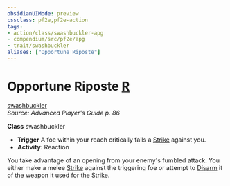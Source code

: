 ```yaml
---
obsidianUIMode: preview
cssclass: pf2e,pf2e-action
tags:
- action/class/swashbuckler-apg
- compendium/src/pf2e/apg
- trait/swashbuckler
aliases: ["Opportune Riposte"]
---
```

# Opportune Riposte [R](/rules/core-rulebook/chapter-9-playing-the-game.md#Actions "Reaction")
[swashbuckler](/rules/traits/swashbuckler-apg.md)  
*Source: Advanced Player's Guide p. 86*  

**Class** swashbuckler
- **Trigger** A foe within your reach critically fails a [Strike](/rules/actions/strike.md) against you.
- **Activity**: Reaction

You take advantage of an opening from your enemy's fumbled attack. You either make a melee [Strike](/rules/actions/strike.md) against the triggering foe or attempt to [Disarm](/rules/actions/disarm.md) it of the weapon it used for the Strike.